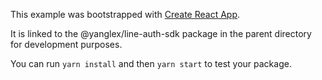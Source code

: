 This example was bootstrapped with [Create React App](https://github.com/facebook/create-react-app).

It is linked to the @yanglex/line-auth-sdk package in the parent directory for development purposes.

You can run `yarn install` and then `yarn start` to test your package.
